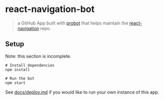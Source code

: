# react-navigation-bot

> a GitHub App built with [probot](https://github.com/probot/probot) that helps maintain the [react-navigation](https://github.com/react-community/react-navigation) repo.

## Setup

Note: this section is incomplete.

```
# Install dependencies
npm install

# Run the bot
npm start
```

See [docs/deploy.md](docs/deploy.md) if you would like to run your own instance of this app.

